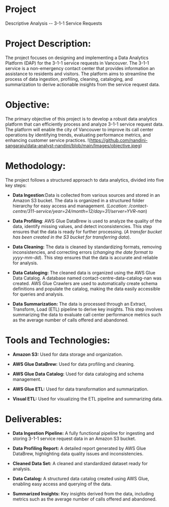 # Project

Descriptive Analysis -- 3-1-1 Service Requests

# Project Description:
The project focuses on designing and implementing a Data Analytics Platform (DAP) for the 3-1-1 service requests in Vancouver. The 3-1-1 service is a non-emergency contact center that provides information an assistance to residents and visitors. The platform aims to streamline the process of data ingestion, profiling, cleaning, cataloging, and summarization to derive actionable insights from the service request data.

# Objective:
The primary objective of this project is to develop a robust data analytics platform that can efficiently process and analyze 3-1-1 service request data. The platform will enable the city of Vancouver to improve its call center operations by identifying trends, evaluating performance metrics, and enhancing customer service practices.
!(https://github.com/nandini-sangaraju/data-analyst-nandini/blob/main/Images/objective.jpeg)

# Methodology:

The project follows a structured approach to data analytics, divided into five key steps:

-   **Data Ingestion**:Data is collected from various sources and stored in an Amazon S3 bucket. The data is organized in a structured folder hierarchy for easy access and management. (*Location: /contact-centre/311-service/year=24/month=12/day=31/server=YVR-nan*)
    
-   **Data Profiling**: AWS Glue DataBrew is used to analyze the quality of the data, identify missing values, and detect inconsistencies. This step ensures that the data is ready for further processing. (*A transfer bucket has been created in the S3 bucket for transferring data*).
    
-   **Data Cleaning:** The data is cleaned by standardizing formats, removing inconsistencies, and correcting errors (*changing the date format to yyyy-mm-dd*). This step ensures that the data is accurate and reliable for analysis.
    
-   **Data Cataloging:** The cleaned data is organized using the AWS Glue Data Catalog. A database named contact-centre-data-catalog-nan was created. AWS Glue Crawlers are used to automatically create schema definitions and populate the catalog, making the data easily accessible for queries and analysis.
    
-   **Data Summarization:** The data is processed through an Extract, Transform, Load (ETL) pipeline to derive key insights. This step involves summarizing the data to evaluate call center performance metrics such as the average number of calls offered and abandoned.

# Tools and Technologies:

-   **Amazon S3:** Used for data storage and organization.

-   **AWS Glue DataBrew:** Used for data profiling and cleaning.

-   **AWS Glue Data Catalog:** Used for data cataloging and schema
    management.

-   **AWS Glue ETL:** Used for data transformation and summarization.

-   **Visual ETL:** Used for visualizing the ETL pipeline and summarizing data.

# Deliverables:

-   **Data Ingestion Pipeline:** A fully functional pipeline for ingesting and storing 3-1-1 service request data in an Amazon S3 bucket.
    
-   **Data Profiling Report:** A detailed report generated by AWS Glue DataBrew, highlighting data quality issues and inconsistencies.
    
-   **Cleaned Data Set:** A cleaned and standardized dataset ready for analysis.
    

-   **Data Catalog:** A structured data catalog created using AWS Glue, enabling easy access and querying of the data.

    
-   **Summarized Insights:** Key insights derived from the data, including metrics such as the average number of calls offered and abandoned.
    
    
